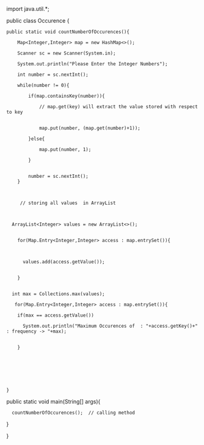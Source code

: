 

import java.util.*;


public class Occurence {
    
    public static void countNumberOfOccurences(){
        
        Map<Integer,Integer> map = new HashMap<>();
       
        Scanner sc = new Scanner(System.in);
        
        System.out.println("Please Enter the Integer Numbers");
        
        int number = sc.nextInt();
        
        while(number != 0){
            
            if(map.containsKey(number)){
                
                // map.get(key) will extract the value stored with respect to key
                
                
                map.put(number, (map.get(number)+1));
                
            }else{
                
                map.put(number, 1);
                
            }
          
            
            number = sc.nextInt();
        }
        
        
     
         // storing all values  in ArrayList
       
     
      
      ArrayList<Integer> values = new ArrayList<>();
        
      
        for(Map.Entry<Integer,Integer> access : map.entrySet()){
            
        
          
          values.add(access.getValue());
            
            
        }
        
       
      int max = Collections.max(values);
      
       for(Map.Entry<Integer,Integer> access : map.entrySet()){
            
        if(max == access.getValue())
          
          System.out.println("Maximum Occurences of  : "+access.getKey()+" : frequency -> "+max);
            
            
        }
        
      
        
        
        
        
        
    }
 public static void main(String[] args){
     
     
      countNumberOfOccurences();  // calling method
     
 }   
    
}
